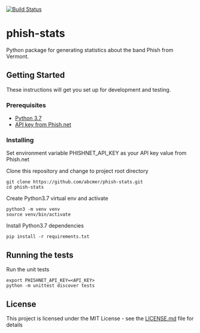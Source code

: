 [![Build Status](https://travis-ci.org/abcmer/phish-stats.svg?branch=master)](https://travis-ci.org/abcmer/phish-stats)

# phish-stats

Python package for generating statistics about the band Phish from Vermont.

## Getting Started

These instructions will get you set up for development and testing.

### Prerequisites

- [Python 3.7](https://www.python.org/downloads/release/python-370/)
- [API key from Phish.net](http://api.phish.net/keys/)

### Installing

Set environment variable PHISHNET_API_KEY as your API key value from Phish.net

Clone this repository and change to project root directory

```
git clone https://github.com/abcmer/phish-stats.git
cd phish-stats
```

Create Python3.7 virtual env and activate

```
python3 -m venv venv
source venv/bin/activate
```

Install Python3.7 dependencies

```
pip install -r requirements.txt
```

## Running the tests

Run the unit tests

```
export PHISHNET_API_KEY=<API_KEY>
python -m unittest discover tests
```

## License

This project is licensed under the MIT License - see the [LICENSE.md](LICENSE.md) file for details
